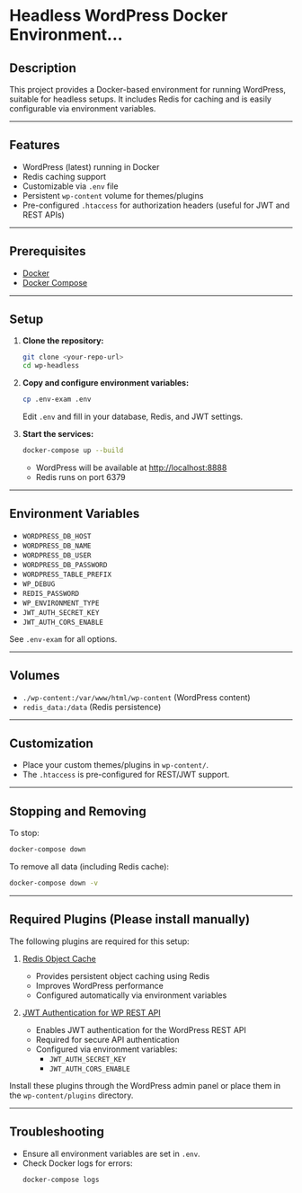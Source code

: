 # Headless WordPress Docker Environment...

## Description
This project provides a Docker-based environment for running WordPress, suitable for headless setups. It includes Redis for caching and is easily configurable via environment variables.

---

## Features
- WordPress (latest) running in Docker
- Redis caching support
- Customizable via `.env` file
- Persistent `wp-content` volume for themes/plugins
- Pre-configured `.htaccess` for authorization headers (useful for JWT and REST APIs)

---

## Prerequisites
- [Docker](https://www.docker.com/get-started)
- [Docker Compose](https://docs.docker.com/compose/)

---

## Setup

1. **Clone the repository:**
   ```sh
   git clone <your-repo-url>
   cd wp-headless
   ```

2. **Copy and configure environment variables:**
   ```sh
   cp .env-exam .env
   ```
   Edit `.env` and fill in your database, Redis, and JWT settings.

3. **Start the services:**
   ```sh
   docker-compose up --build
   ```
   - WordPress will be available at [http://localhost:8888](http://localhost:8888)
   - Redis runs on port 6379

---

## Environment Variables

- `WORDPRESS_DB_HOST`
- `WORDPRESS_DB_NAME`
- `WORDPRESS_DB_USER`
- `WORDPRESS_DB_PASSWORD`
- `WORDPRESS_TABLE_PREFIX`
- `WP_DEBUG`
- `REDIS_PASSWORD`
- `WP_ENVIRONMENT_TYPE`
- `JWT_AUTH_SECRET_KEY`
- `JWT_AUTH_CORS_ENABLE`

See `.env-exam` for all options.

---

## Volumes

- `./wp-content:/var/www/html/wp-content` (WordPress content)
- `redis_data:/data` (Redis persistence)

---

## Customization

- Place your custom themes/plugins in `wp-content/`.
- The `.htaccess` is pre-configured for REST/JWT support.

---

## Stopping and Removing

To stop:
```sh
docker-compose down
```
To remove all data (including Redis cache):
```sh
docker-compose down -v
```

---

## Required Plugins (Please install manually)

The following plugins are required for this setup:

1. [Redis Object Cache](https://wordpress.org/plugins/redis-cache/)
   - Provides persistent object caching using Redis
   - Improves WordPress performance
   - Configured automatically via environment variables

2. [JWT Authentication for WP REST API](https://wordpress.org/plugins/jwt-authentication-for-wp-rest-api/)
   - Enables JWT authentication for the WordPress REST API
   - Required for secure API authentication
   - Configured via environment variables:
     - `JWT_AUTH_SECRET_KEY`
     - `JWT_AUTH_CORS_ENABLE`

Install these plugins through the WordPress admin panel or place them in the `wp-content/plugins` directory.

---

## Troubleshooting

- Ensure all environment variables are set in `.env`.
- Check Docker logs for errors:
  ```sh
  docker-compose logs
  ```
